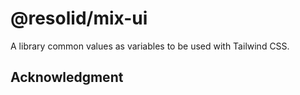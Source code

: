 # @resolid/mix-ui

A library common values as variables to be used with Tailwind CSS.

## Acknowledgment
